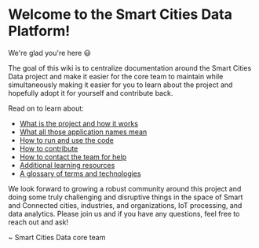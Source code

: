 # Welcome to the Smart Cities Data Platform!

We're glad you're here 😃 

The goal of this wiki is to centralize documentation around the Smart Cities Data project and make it easier for the core team to maintain while simultaneously making it easier for you to learn about the project and hopefully adopt it for yourself and contribute back.

Read on to learn about:
* [What is the project and how it works](https://github.com/Datastillery/smartcitiesdata/wiki/The-What)
* [What all those application names mean](https://github.com/Datastillery/smartcitiesdata/wiki/Names)
* [How to run and use the code](https://github.com/UrbanOS-Public/smartcitiesdata/wiki/The-How)
* [How to contribute](https://github.com/Datastillery/smartcitiesdata/wiki/Contribute)
* [How to contact the team for help](https://github.com/Datastillery/smartcitiesdata/wiki/Contact)
* [Additional learning resources](https://github.com/Datastillery/smartcitiesdata/wiki/Resources)
* [A glossary of terms and technologies](https://github.com/Datastillery/smartcitiesdata/wiki/Glossary)

We look forward to growing a robust community around this project and doing some truly challenging and disruptive things in the space of Smart and Connected cities, industries, and organizations, IoT processing, and data analytics. Please join us and if you have any questions, feel free to reach out and ask!

~ Smart Cities Data core team
